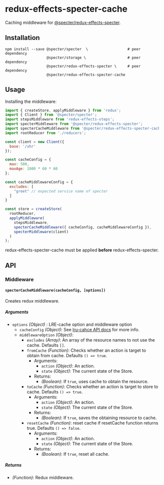 # redux-effects-specter-cache

Caching middleware for
[@specter/redux-effects-specter](https://www.npmjs.com/package/@specter/redux-effects-specter).

## Installation

```
npm install --save @specter/specter  \                  # peer dependency
                   @specter/storage \                   # peer dependency
                   @specter/redux-effects-specter \     # peer dependency
                   @specter/redux-effects-specter-cache
```

## Usage

Installing the middleware:

```javascript
import { createStore, applyMiddleware } from 'redux';
import { Client } from '@specter/specter';
import stepsMiddleware from 'redux-effects-steps';
import specterMiddleware from '@specter/redux-effects-specter';
import specterCacheMiddleware from '@specter/redux-effects-specter-cache';
import rootReducer from './reducers';

const client = new Client({
  base: '/xhr'
});

const cacheConfig = {
  max: 500,
  maxAge: 1000 * 60 * 60
};

const cacheMiddlewareConfig = {
  excludes: [
    "greet" // expected service name of specter
  ]
}

const store = createStore(
  rootReducer,
  applyMiddleware(
    stepsMiddleware,
    specterCacheMiddleware({ cacheConfig, cacheMiddlewareConfig }),
    specterMiddleware(client)
  )
);

```
redux-effects-specter-cache must be applied **before** redux-effects-specter.

## API

### Middleware

#### `specterCacheMiddleware(cacheConfig, [options])`

Creates redux middleware.

##### Arguments

* `options` *(Object)* : LRE-cache option and middleware option
  * `cacheConfig` *(Object)*: See
    [lru-cahce API docs](https://www.npmjs.com/package/lru-cache)
    for more info.
  * `middlewareOption` *(Object)*:
      * `excludes` *(Array)*: An array of the resource names to not use the cache.
        Defaults `[]`.
      * `fromCache` *(Function)*: Checks whether an action is target to obtain from cache.
        Defaults `() => true`.
          * Arguments:
              * `action` *(Object)*: An action.
              * `state` *(Object)*: The current state of the Store.
          * Returns:
              * *(Boolean)*: If `true`, uses cache to obtain the resource.
      * `toCache` *(Function)*: Checks whether an action is target to store to cache.
        Defaults `() => true`.
          * Arguments:
              * `action` *(Object)*: An action.
              * `state` *(Object)*: The current state of the Store.
          * Returns:
              * *(Boolean)*: If `true`, saves the obtaining resource to cache.
      * `resetCache` *(Function)*: reset cache if resetCache function returns true.
        Defaults `() => false`.
          * Arguments:
              * `action` *(Object)*: An action.
              * `state` *(Object)*: The current state of the Store.
          * Returns:
              * *(Boolean)*: If `true`, reset all cache.

##### Returns

* *(Function)*: Redux middleware.
